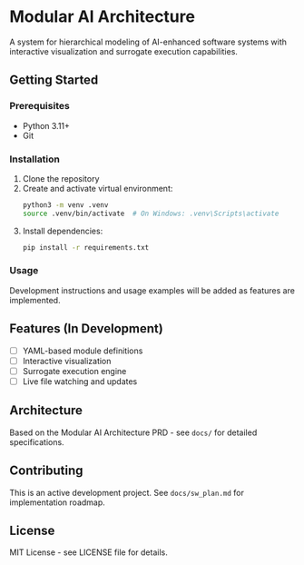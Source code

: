 # Modular AI Architecture

A system for hierarchical modeling of AI-enhanced software systems with interactive visualization and surrogate execution capabilities.

## Getting Started

### Prerequisites
- Python 3.11+
- Git

### Installation
1. Clone the repository
2. Create and activate virtual environment:
   ```bash
   python3 -m venv .venv
   source .venv/bin/activate  # On Windows: .venv\Scripts\activate
   ```
3. Install dependencies:
   ```bash
   pip install -r requirements.txt
   ```

### Usage
Development instructions and usage examples will be added as features are implemented.

## Features (In Development)
- [ ] YAML-based module definitions
- [ ] Interactive visualization
- [ ] Surrogate execution engine
- [ ] Live file watching and updates

## Architecture
Based on the Modular AI Architecture PRD - see `docs/` for detailed specifications.

## Contributing
This is an active development project. See `docs/sw_plan.md` for implementation roadmap.

## License
MIT License - see LICENSE file for details. 